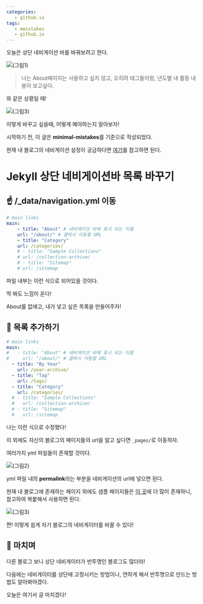 ```yaml
---
categories: 
   - github.io
tags:
   - mmistakes
   - github.io
---
```


오늘은 상단 네비게이션 바를 바꿔보려고 한다.

![(그림1)](https://github.com/donggi9313/donggi9313.github.io/blob/master/assets/image/20200121/01.jpg?raw=true)

> 나는 About페이지는 사용하고 싶지 않고, 오히려 태그들이랑, 년도별 내 활동 내용이 보고싶다.

와 같은 상황일 때!

![(그림3)](https://github.com/donggi9313/donggi9313.github.io/blob/master/assets/image/20200121/03.jpg?raw=true)

이렇게 바꾸고 싶을때, 어떻게 해야하는지 알아보자!

시작하기 전, 이 글은 **minimal-mistakes**를 기준으로 작성되었다.

현재 내 블로그의 네비게이션 설정이 궁금하다면 [여기](https://github.com/donggi9313/donggi9313.github.io/blob/master/_data/navigation.yml)를 참고하면 된다.

# Jekyll 상단 네비게이션바 목록 바꾸기

## ☝ /_data/navigation.yml 이동
```yml
# main links
main:
	- title: "About" # 네비게이션 바에 표시 되는 이름
	url: "/about/" # 클릭시 이동할 URL
	- title: "Category"
	url: /categories/
	# - title: "Sample Collections"
	# url: /collection-archive/
	# - title: "Sitemap"
	# url: /sitemap
```

파일 내부는 이런 식으로 되어있을 것이다.

딱 봐도 느낌이 온다!

About를 없애고, 내가 넣고 싶은 목록을 만들어주자!

## 🤞 목록 추가하기

```yml
# main links
main:
#   - title: "About" # 네비게이션 바에 표시 되는 이름
#     url: "/about/" # 클릭시 이동할 URL
  - title: "By Year"
    url: /year-archive/
  - title: "Tag"
    url: /tags/
  - title: "Category"
    url: /categories/
  # - title: "Sample Collections"
  #   url: /collection-archive/
  # - title: "Sitemap"
  #   url: /sitemap
```

나는 이런 식으로 수정했다!

이 외에도 자신의 블로그의 페이지들의 url을 알고 싶다면 `_pages/`로 이동하자.

여러가지 yml 파일들이 존재할 것이다.

![(그림2)](https://github.com/donggi9313/donggi9313.github.io/blob/master/assets/image/20200121/02.jpg?raw=true)

yml 파일 내의 **permalink**라는 부분을 네비게이션의 url에 넣으면 된다.

현재 내 블로그에 존재하는 페이지 외에도 샘플 페이지들은 [이 곳](https://github.com/mmistakes/minimal-mistakes/tree/master/test/_pages)에 더 많이 존재하니, 참고하여 복붙해서 사용하면 된다.

![(그림3)](https://github.com/donggi9313/donggi9313.github.io/blob/master/assets/image/20200121/03.jpg?raw=true)

짠! 이렇게 쉽게 자기 블로그의 네비게이터를 바꿀 수 있다!

## 🤟 마치며

다른 블로그 보니 상단 네비게이터가 반투명인 블로그도 많더라!

다음에는 네비게이터를 상단에 고정시키는 방법이나, 연하게 해서 반투명으로 만드는 방법도 알아봐야겠다.

오늘은 여기서 글 마치겠다!



